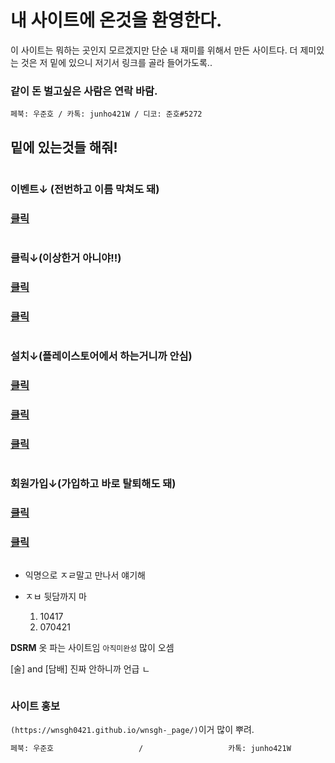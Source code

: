 # 내 사이트에 온것을 환영한다.

이 사이트는 뭐하는 곳인지 모르겠지만 단순 내 재미를 위해서 만든 사이트다.  더 제미있는 것은 저 밑에 있으니 저기서 링크를 골라 들어가도록..

### 같이 돈 벌고싶은 사람은 연락 바람.

```페북: 우준호 / 카톡: junho421W / 디코: 준호#5272```


##  밑에 있는것들 해줘!
```
```
### 이벤트↓ (전번하고 이름 막쳐도 돼)
### [클릭](https://nefing.com/541c3aa) 
```
```
### 클릭↓(이상한거 아니야!!)
### [클릭](https://nefing.com/4fa106f) 
### [클릭](https://nefing.com/7ac3864) 
```
```
### 설치↓(플레이스토어에서 하는거니까 안심)
### [클릭](https://nefing.com/7700b47) 
### [클릭](https://nefing.com/83ca67e)
### [클릭](https://nefing.com/412131d)
```
```
### 회원가입↓(가입하고 바로 탈퇴해도 돼)
### [클릭](https://nefing.com/670c4fc)
### [클릭](https://nefing.com/770b0f2)
```
```

- 익명으로 ㅈㄹ말고 만나서 얘기해
- ㅈㅂ 뒷담까지 마

  1. 10417
  2. 070421

**DSRM** 옷 파는 사이트임 `아직미완성` 많이 오셈

[술] and [담배] 진짜 안하니까 언급 ㄴ

```

```

### 사이트 홍보

`(https://wnsgh0421.github.io/wnsgh-_page/)`이거 많이 뿌려.


```markdown
페북: 우준호                   /                   카톡: junho421W                        /                    디코: 준호다#5272
